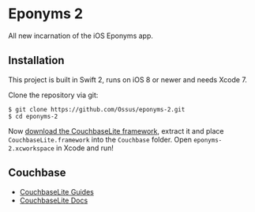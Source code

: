Eponyms 2
=========

All new incarnation of the iOS Eponyms app.


Installation
------------

This project is built in Swift 2, runs on iOS 8 or newer and needs Xcode 7.

Clone the repository via git:

    $ git clone https://github.com/Ossus/eponyms-2.git
    $ cd eponyms-2

Now [download the CouchbaseLite framework](http://www.couchbase.com/download#cb-mobile), extract it and place `CouchbaseLite.framework` into the `Couchbase` folder.
Open `eponyms-2.xcworkspace` in Xcode and run!


Couchbase
---------

- [CouchbaseLite Guides](http://developer.couchbase.com/mobile/develop/guides/couchbase-lite/native-api/index.html)
- [CouchbaseLite Docs](http://cocoadocs.org/docsets/couchbase-lite-ios/)
